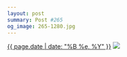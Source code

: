 ```yaml
---
layout: post
summary: Post #265
og_image: 265-1280.jpg
---
```


<p>
  <time><a href="/265">{{ page.date | date: "%B %e, %Y" }}</a></time>
  <a href="/265"><img src="{{ site.assets_url }}/265-640.jpg" srcset="{{ site.assets_url }}/265-1280.jpg 1280w, {{ site.assets_url }}/265-960.jpg 960w, {{ site.assets_url }}/265-640.jpg 640w, {{ site.assets_url }}/265-320.jpg 320w" sizes="(min-width: 700px) 50vw, calc(100vw - 2rem)" /></a>
</p>

